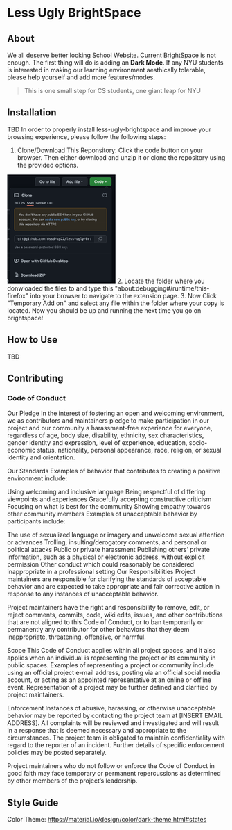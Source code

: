 # Less Ugly BrightSpace

## About

We all deserve better looking School Website.
Current BrightSpace is not enough.
The first thing will do is adding an **Dark Mode**.
If any NYU students is interested in making our learning environment aesthically tolerable,
please help yourself and add more features/modes.

> This is one small step for CS students, one giant leap for NYU

## Installation

TBD
In order to properly install less-ugly-brightspace and improve your browsing experience, please follow the following steps:

1. Clone/Download This Reponsitory: Click the code button on your browser. Then either download and unzip it or clone the repository using the provided options.
<img src="code.png"  width="250" height="250" />
2. Locate the folder where you donwloaded the files to and type this "about:debugging#/runtime/this-firefox" into your browser to navigate to the extension page.
3. Now Click "Temporary Add on" and select any file within the folder where your copy is located. Now you should be up and running the next time you go on brightspace!

## How to Use

TBD

## Contributing

### Code of Conduct

Our Pledge
In the interest of fostering an open and welcoming environment, we as contributors and maintainers pledge to make participation in our project and our community a harassment-free experience for everyone, regardless of age, body size, disability, ethnicity, sex characteristics, gender identity and expression, level of experience, education, socio-economic status, nationality, personal appearance, race, religion, or sexual identity and orientation.

Our Standards
Examples of behavior that contributes to creating a positive environment include:

Using welcoming and inclusive language
Being respectful of differing viewpoints and experiences
Gracefully accepting constructive criticism
Focusing on what is best for the community
Showing empathy towards other community members
Examples of unacceptable behavior by participants include:

The use of sexualized language or imagery and unwelcome sexual attention or advances
Trolling, insulting/derogatory comments, and personal or political attacks
Public or private harassment
Publishing others’ private information, such as a physical or electronic address, without explicit permission
Other conduct which could reasonably be considered inappropriate in a professional setting
Our Responsibilities
Project maintainers are responsible for clarifying the standards of acceptable behavior and are expected to take appropriate and fair corrective action in response to any instances of unacceptable behavior.

Project maintainers have the right and responsibility to remove, edit, or reject comments, commits, code, wiki edits, issues, and other contributions that are not aligned to this Code of Conduct, or to ban temporarily or permanently any contributor for other behaviors that they deem inappropriate, threatening, offensive, or harmful.

Scope
This Code of Conduct applies within all project spaces, and it also applies when an individual is representing the project or its community in public spaces. Examples of representing a project or community include using an official project e-mail address, posting via an official social media account, or acting as an appointed representative at an online or offline event. Representation of a project may be further defined and clarified by project maintainers.

Enforcement
Instances of abusive, harassing, or otherwise unacceptable behavior may be reported by contacting the project team at [INSERT EMAIL ADDRESS]. All complaints will be reviewed and investigated and will result in a response that is deemed necessary and appropriate to the circumstances. The project team is obligated to maintain confidentiality with regard to the reporter of an incident. Further details of specific enforcement policies may be posted separately.

Project maintainers who do not follow or enforce the Code of Conduct in good faith may face temporary or permanent repercussions as determined by other members of the project’s leadership.

## Style Guide

Color Theme: https://material.io/design/color/dark-theme.html#states
